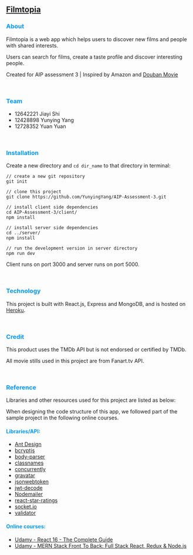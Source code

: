 ## [Filmtopia](https://filmtopias.herokuapp.com/)

### <font color=#0099ff>About</font>

Filmtopia is a web app which helps users to discover new films and people with shared interests.

Users can search for films, create a taste profile and discover interesting people.
 
Created for AIP assessment 3 | Inspired by Amazon and [Douban Movie](https://movie.douban.com/)

<br>

### <font color=#0099ff>Team</font>

- 12642221  Jiayi Shi 
- 12428898  Yunying Yang 
- 12728352  Yuan Yuan 

<br>

### <font color=#0099ff>Installation</font>

Create a new directory and `cd dir_name` to that directory in terminal:

```
// create a new git repository
git init

// clone this project
git clone https://github.com/YunyingYang/AIP-Assessment-3.git
	
// install client side dependencies
cd AIP-Assessment-3/client/
npm install
	
// install server side dependencies
cd ../server/
npm install

// run the development version in server directory
npm run dev

```
Client runs on port 3000 and server runs on port 5000.

<br>

### <font color=#0099ff>Technology</font> 

This project is built with React.js, Express and MongoDB, and is hosted on [Heroku](https://dashboard.heroku.com/).

<br>

### <font color=#0099ff>Credit</font>

This product uses the TMDb API but is not endorsed or certified by TMDb.

All movie stills used in this project are from Fanart.tv API.

<br>

### <font color=#0099ff>Reference</font>

Libraries and other resources used for this project are listed as below:

When designing the code structure of this app, we followed part of the sample project in the following online courses.

#### <font color=#0099ff>Libraries/API:</font>

- [Ant Design](https://ant.design/)
- [bcryptjs](https://www.npmjs.com/package/bcryptjs)
- [body-parser](https://www.npmjs.com/package/body-parser)
- [classnames](https://github.com/JedWatson/classnames)
- [concurrently](https://www.npmjs.com/package/concurrently)
- [gravatar](https://en.gravatar.com/)
- [jsonwebtoken](https://github.com/auth0/node-jsonwebtoken)
- [jwt-decode](https://github.com/auth0/jwt-decode)
- [Nodemailer](https://www.nodemailer.com/)
- [react-star-ratings](https://www.npmjs.com/package/react-star-ratings)
- [socket.io](https://socket.io/docs/client-api/)
- [validator](https://www.npmjs.com/package/validator)


#### <font color=#0099ff>Online courses:</font>

- [Udamy - React 16 - The Complete Guide](https://www.udemy.com/react-the-complete-guide-incl-redux/)
- [Udamy - MERN Stack Front To Back: Full Stack React, Redux & Node.js](https://www.udemy.com/mern-stack-front-to-back/)



